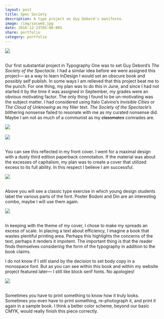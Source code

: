 ```yaml
---
layout: post
title: Spec Society
description: A type project on Guy Debord's manifesto.
image: /img/socweb.jpg
date: 2016-12-23T05:00:00S
share: portfolio
category: portfolio
---
```


<img class="col three lazyload" src="/img/soc1.JPG" data-action="zoom">
<div class="col three caption">
&nbsp;
</div> 

Our first substantial project in Typography One was to set Guy Debord’s *The Society of the Spectacle*. I had a similar idea before we were assigned this project— as a way to learn InDesign I would set an obscure book and possibly self publish. 
In some ways I am relieved that this project beat me to the punch. For one thing, my plan was to do this in June, and since I had not started it by the time it was assigned in September, my grades were an obvious motivating factor. The only thing I found to be un-motivating was the subject matter. I had considered using Italo Calvino’s *Invisible Cities* or *The Cloud of Unknowing* as my filler text. *The Society of the Spectacle*’s blithering nonsense failed to resonate with me as my curated nonsense did. Maybe I am not as much of a communist as my ~~classmates~~ comrades are.

<img class="col three lazyload" src="/img/soc2.JPG" data-action="zoom">
<div class="col three caption">
&nbsp;
</div> 

<img class="col three lazyload" src="/img/spectacle.png" data-action="zoom">
<div class="col three caption">
&nbsp;
</div>


You can see this reflected in my front cover. I went for a maximal design with a dusty third edition paperback connotation. If the material was about the excesses of capitalism, my plan was to create a cover that utilized excess to its full ability. In this respect I believe I am successful.

<div class="img_row">
<img class="col three lazyload" src="/img/spectacle2.png" data-action="zoom">
</div>
<div class="col three caption">
&nbsp;
</div>


Above you will see a classic type exercise in which young design students label the various parts of the font. Poster Bodoni and Din are an interesting combo, maybe I will use them again.

<img class="col three lazyload" src="/img/spectacle3.png" data-action="zoom">
<div class="col three caption">
&nbsp;
</div>

In keeping with the theme of my cover, I chose to make my spreads an excess of scale. In placing a text about efficiency, I imagine a book that wastes plentiful printing area. Perhaps this highlights the concerns of the text, perhaps it renders it impotent. The important thing is that the reader finds themselves considering the form of the typography in addition to the book claims. 

I do not know if I still stand by the decision to set body copy in a monospace font. But as you can see within this book and within my website project featured later— I still like block serif fonts. No apologies! 

<img class="col three lazyload" src="/img/soc3.JPG" data-action="zoom">
<div class="col three caption">
&nbsp;
</div> 

Sometimes you have to print something to know how it truly looks. Sometimes you even have to print something, re-photograph it, and print it again in a sample book. I think a better color scheme, beyond our basic CMYK, would really finish this piece correctly.

